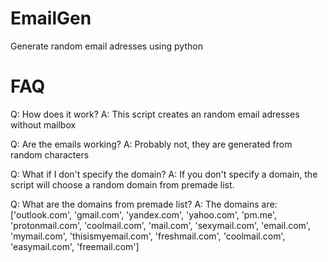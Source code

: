 # EmailGen
Generate random email adresses using python

# FAQ

Q: How does it work?
A: This script creates an random email adresses without mailbox

Q: Are the emails working?
A: Probably not, they are generated from random characters

Q: What if I don't specify the domain?
A: If you don't specify a domain, the script will choose a random domain from premade list.

Q: What are the domains from premade list?
A: The domains are: ['outlook.com', 'gmail.com', 'yandex.com', 'yahoo.com', 'pm.me', 'protonmail.com', 'coolmail.com', 'mail.com', 'sexymail.com', 'email.com', 'mymail.com', 'thisismyemail.com', 'freshmail.com', 'coolmail.com', 'easymail.com', 'freemail.com']


